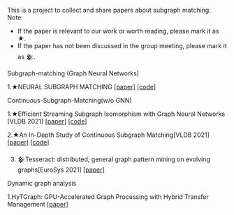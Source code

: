 This is a project to collect and share papers about subgraph matching.
Note:
  - If the paper is relevant to our work or worth reading, please mark it as ★.
  - If the paper has not been discussed in the group meeting, please mark it as 𒆜.

Subgraph-matching (Graph Neural Networks)

1.★NEURAL SUBGRAPH MATCHING [[paper]](https://arxiv.org/pdf/2007.03092.pdf)  [[code]](https://github.com/snap-stanford/neural-subgraph-learning-GNN.git) 

Continuous-Subgraph-Matching(w/o GNN)

1.★Efficient Streaming Subgraph Isomorphism with Graph Neural Networks  [VLDB 2021] [[paper]](https://vldb.org/pvldb/vol14/p730-duong.pdf)  [[code]](https://github.com/graphretrieval/ESSIso.git)

2.★An In-Depth Study of Continuous Subgraph Matching[VLDB 2021] [[paper]](https://www.vldb.org/pvldb/vol15/p1403-sun.pdf)  [[code]](https://github.com/RapidsAtHKUST/ContinuousSubgraphMatching.git)

3. 𒆜Tesseract: distributed, general graph pattern mining on evolving graphs[EuroSys 2021] [[paper]](https://dl.acm.org/doi/abs/10.1145/3447786.3456253)

Dynamic graph analysis

1.HyTGraph: GPU-Accelerated Graph Processing with Hybrid Transfer Management [[paper]](https://arxiv.org/pdf/2208.14935.pdf)
